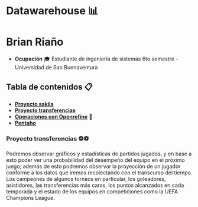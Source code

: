 # Datawarehouse 📊  
# **Brian Riaño**  
* **Ocupación** 🎓
Estudiante de ingeniería de sistemas 6to semestre - Universidad de San Buenaventura
## Tabla de contenidos 📋  
* [**Proyecto sakila**](sakila-db)
* [**Proyecto transferencias**](Proyecto)
* [**Operaciones con Openrefine**](Openrefine) 💎
* [**Pentaho**](Pentaho)
### Proyecto transferencias ⚽⚽  
Podremos observar gráficos y estadísticas de partidos jugados, y en base a esto poder ver una probabilidad del desempeño 
del equipo en el próximo juego; además de esto podremos observar la proyección de un jugador conforme a los datos que 
iremos recolectando con el transcurso del tiempo. Los campeones de algunos torneos en particular, los goleadores, asistidores, 
las transferencias más caras, los puntos alcanzados en cada temporada y el estado de los equipos en competiciones como la 
UEFA Champions League.

